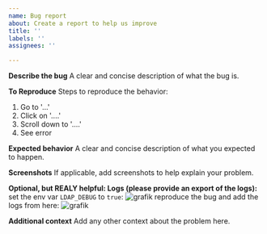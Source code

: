 ```yaml
---
name: Bug report
about: Create a report to help us improve
title: ''
labels: ''
assignees: ''

---
```


**Describe the bug**
A clear and concise description of what the bug is.

**To Reproduce**
Steps to reproduce the behavior:
1. Go to '...'
2. Click on '....'
3. Scroll down to '....'
4. See error

**Expected behavior**
A clear and concise description of what you expected to happen.

**Screenshots**
If applicable, add screenshots to help explain your problem.

**Optional, but REALY helpful: Logs (please provide an export of the logs):**
set the env var `LDAP_DEBUG` to `true`:
![grafik](https://user-images.githubusercontent.com/23347180/114864513-5ee9ec80-9df1-11eb-90c0-48a29365550e.png)
reproduce the bug and add the logs from here:
![grafik](https://user-images.githubusercontent.com/23347180/114864713-9bb5e380-9df1-11eb-9138-5213537b7a3b.png)

**Additional context**
Add any other context about the problem here.
